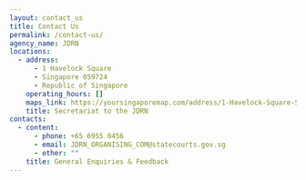 ```yaml
---
layout: contact_us
title: Contact Us
permalink: /contact-us/
agency_name: JDRN
locations:
  - address:
      - 1 Havelock Square
      - Singapore 059724
      - Republic of Singapore
    operating_hours: []
    maps_link: https://yoursingaporemap.com/address/1-Havelock-Square-Singapore-059724
    title: Secretariat to the JDRN
contacts:
  - content:
      - phone: +65 6955 0456
      - email: JDRN_ORGANISING_COM@statecourts.gov.sg
      - other: ""
    title: General Enquiries & Feedback
---
```

